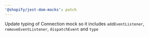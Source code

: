 ```yaml
---
'@shopify/jest-dom-mocks': patch
---
```


Update typing of Connection mock so it includes `addEventListener`, `removeEventListener`, `dispatchEvent` and `type`
